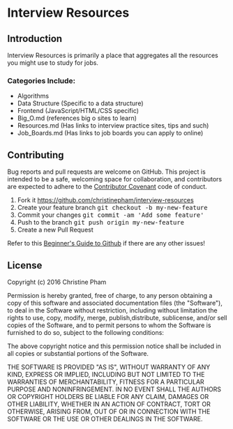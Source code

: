 # Interview Resources

## Introduction

Interview Resources is primarily a place that aggregates all the resources you might use to study for jobs.

### Categories Include:
- Algorithms
- Data Structure (Specific to a data structure)
- Frontend (JavaScript/HTML/CSS specific)
- Big_O.md (references big o sites to learn)
- Resources.md (Has links to interview practice sites, tips and such)
- Job_Boards.md (Has links to job boards you can apply to online)

## Contributing

Bug reports and pull requests are welcome on GitHub. This project is intended to be a safe, welcoming space for collaboration, and contributors are expected to adhere to the [Contributor Covenant](http://contributor-covenant.org/) code of conduct.

1. Fork it https://github.com/christinepham/interview-resources
2. Create your feature branch <tt>git checkout -b my-new-feature</tt>
3. Commit your changes <tt>git commit -am 'Add some feature'</tt>
4. Push to the branch <tt>git push origin my-new-feature</tt>
5. Create a new Pull Request

Refer to this [Beginner's Guide to Github](https://akrabat.com/the-beginners-guide-to-contributing-to-a-github-project/) if there are any other issues!

## License

Copyright (c) 2016 Christine Pham

Permission is hereby granted, free of charge, to any person obtaining a copy of this software and associated documentation 
files (the "Software"), to deal in the Software without restriction, including without limitation the rights to use, copy, 
modify, merge, publish,distribute, sublicense, and/or sell copies of the Software, and to
permit persons to whom the Software is furnished to do so, subject to the following conditions:

The above copyright notice and this permission notice shall be included in all copies or substantial portions of the 
Software.

THE SOFTWARE IS PROVIDED "AS IS", WITHOUT WARRANTY OF ANY KIND, EXPRESS OR IMPLIED, INCLUDING BUT NOT LIMITED TO THE 
WARRANTIES OF MERCHANTABILITY, FITNESS FOR A PARTICULAR PURPOSE AND NONINFRINGEMENT. IN NO EVENT SHALL THE AUTHORS OR 
COPYRIGHT HOLDERS BE LIABLE FOR ANY CLAIM, DAMAGES OR OTHER LIABILITY, WHETHER IN AN ACTION OF CONTRACT, TORT OR OTHERWISE, 
ARISING FROM, OUT OF OR IN CONNECTION WITH THE SOFTWARE OR THE USE OR OTHER DEALINGS IN THE SOFTWARE.
